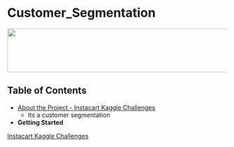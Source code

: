 # Customer_Segmentation
<p align="center"><img width="1300" height="100" src="https://miro.medium.com/max/1160/1*yf7Bk7LpZCH5wcIGSxBqjA.png"></p>

<!-- TABLE OF CONTENTS -->
## Table of Contents
* [About the Project - Instacart Kaggle Challenges](https://www.kaggle.com/c/instacart-market-basket-analysis)
  - Its a customer segmentation
* **Getting Started**

[Instacart Kaggle Challenges](https://www.kaggle.com/c/instacart-market-basket-analysis)
